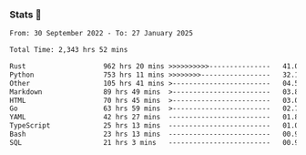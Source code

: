 ### Stats 👋
<!--START_SECTION:waka-->

```txt
From: 30 September 2022 - To: 27 January 2025

Total Time: 2,343 hrs 52 mins

Rust                   962 hrs 20 mins >>>>>>>>>>---------------   41.06 %
Python                 753 hrs 11 mins >>>>>>>>-----------------   32.13 %
Other                  105 hrs 41 mins >------------------------   04.51 %
Markdown               89 hrs 49 mins  >------------------------   03.83 %
HTML                   70 hrs 45 mins  >------------------------   03.02 %
Go                     63 hrs 59 mins  >------------------------   02.73 %
YAML                   42 hrs 27 mins  -------------------------   01.81 %
TypeScript             25 hrs 13 mins  -------------------------   01.08 %
Bash                   23 hrs 13 mins  -------------------------   00.99 %
SQL                    21 hrs 3 mins   -------------------------   00.90 %
```

<!--END_SECTION:waka-->

<!--
**buhaytza2005/buhaytza2005** is a ✨ _special_ ✨ repository because its `README.md` (this file) appears on your GitHub profile.

Here are some ideas to get you started:

- 🔭 I’m currently working on ...
- 🌱 I’m currently learning ...
- 👯 I’m looking to collaborate on ...
- 🤔 I’m looking for help with ...
- 💬 Ask me about ...
- 📫 How to reach me: ...
- 😄 Pronouns: ...
- ⚡ Fun fact: ...
-->


